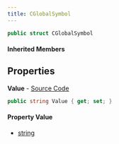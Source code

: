 ```yaml
---
title: CGlobalSymbol
---
```


```csharp
public struct CGlobalSymbol
```

#### Inherited Members

## Properties

**Value** - [Source Code](https://github.com/swiftly-solution/swiftlys2/blob/master/managed/src/SwiftlyS2.Shared/Natives/Structs/CGlobalSymbol.cs#L13)

```csharp
public string Value { get; set; }
```

#### Property Value

- [string](https://learn.microsoft.com/dotnet/api/system.string)

